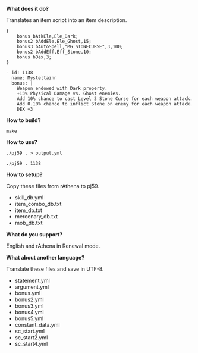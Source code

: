**What does it do?**

Translates an item script into an item description.

```
{
    bonus bAtkEle,Ele_Dark;
    bonus2 bAddEle,Ele_Ghost,15;
    bonus3 bAutoSpell,"MG_STONECURSE",3,100;
    bonus2 bAddEff,Eff_Stone,10;
    bonus bDex,3;
}
```

```
- id: 1138
  name: Mysteltainn
  bonus: |
    Weapon endowed with Dark property.
    +15% Physical Damage vs. Ghost enemies.
    Add 10% chance to cast Level 3 Stone Curse for each weapon attack.
    Add 0.10% chance to inflict Stone on enemy for each weapon attack.
    DEX +3
```

**How to build?**

```make```

**How to use?**

```./pj59 . > output.yml```

```./pj59 . 1138```

**How to setup?**

Copy these files from rAthena to pj59.

* skill_db.yml
* item_combo_db.txt
* item_db.txt
* mercenary_db.txt
* mob_db.txt

**What do you support?**

English and rAthena in Renewal mode.

**What about another language?**

Translate these files and save in UTF-8.

 * statement.yml
 * argument.yml
 * bonus.yml
 * bonus2.yml
 * bonus3.yml
 * bonus4.yml
 * bonus5.yml
 * constant_data.yml
 * sc_start.yml
 * sc_start2.yml
 * sc_start4.yml
